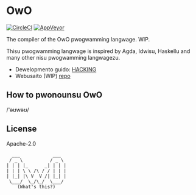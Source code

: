 # OwO

[![CircleCI][Circle]][CircleIMG]
[![AppVeyor][AV]][AVIMG]

 [AV]: https://ci.appveyor.com/api/projects/status/tuhny5tndmtv23be/branch/master?svg=true
 [AVIMG]: https://ci.appveyor.com/project/ice1000/owo/branch/master
 [Circle]: https://circleci.com/gh/owo-lang/OwO.svg?style=svg
 [CircleIMG]: https://circleci.com/gh/owo-lang/OwO

The compiler of the OwO pwogwamming langwage. WIP.

Thisu pwogwamming langwage is inspired by Agda, Idwisu, Haskellu and many
other nisu pwogwamming langwagezu.

+ Dewelopmento guido: [HACKING](./misc/HACKING.md)
+ Webusaito (WIP) [repo](https://github.com/owo-lang/owo-lang.github.io)

## How to pwonounsu OwO

/'əʊwəʊ/

## License

Apache-2.0

```text
  ___            ___
 / _ \          / _ \
| | | |_      _| | | |
| | | \ \ /\ / / | | |
| |_| |\ V  V /| |_| |
 \___/  \_/\_/  \___/
    (What's this?)
```
